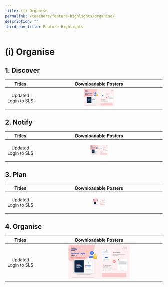 ```yaml
---
title: (i) Organise
permalink: /teachers/feature-highlights/organise/
description: ""
third_nav_title: Feature Highlights
---
```

<h1 class="page-title">(i) Organise</h1>

<h2>1. Discover </h2>
<table class="sug-datatable basic">
  <thead>
    <tr>
      <th style="text-align: center; vertical-align: middle;">Titles</th>
      <th style="text-align: center; vertical-align: middle;">Downloadable Posters</th>
    </tr>
  </thead>
  <tbody>
    <tr>
      <td style="text-align: center; vertical-align: middle;">      
        
 <p>Updated Login to SLS</p>
      </td>
      <td style="text-align: center; vertical-align: middle;">
				<a target="_blank" href="https://youtu.be/nGgkZE5CpXQ?list=PLQxzGTcC-xNUWDHiwCmHgBGMSnuKtoEiT"> <img width="25%" src="/images/Media/6Posters/(1%20of%202)%20Student%20MIMS.png"></a>
      </td>
    </tr>
  </tbody>
</table>
<h2>2. Notify </h2>
<table class="sug-datatable basic">
  <thead>
    <tr>
      <th style="text-align: center; vertical-align: middle;">Titles</th>
      <th style="text-align: center; vertical-align: middle;">Downloadable Posters</th>
    </tr>
  </thead>
  <tbody>
    <tr>
      <td style="text-align: center; vertical-align: middle;">      
        
 <p>Updated Login to SLS</p>
      </td>
      <td style="text-align: center; vertical-align: middle;">
				<a target="_blank" href="https://youtu.be/nGgkZE5CpXQ?list=PLQxzGTcC-xNUWDHiwCmHgBGMSnuKtoEiT"> <img width="15%" src="/images/Media/6Posters/(1%20of%202)%20Student%20MIMS.png"></a>
      </td>
    </tr>
  </tbody>
</table>


<h2>3. Plan </h2>
<table class="sug-datatable basic">
  <thead>
    <tr>
      <th style="text-align: center; vertical-align: middle;">Titles</th>
      <th style="text-align: center; vertical-align: middle;">Downloadable Posters</th>
    </tr>
  </thead>
  <tbody>
    <tr>
      <td style="text-align: center; vertical-align: middle;">      
        
 <p>Updated Login to SLS</p>
      </td>
      <td style="text-align: center; vertical-align: middle;">
				<a target="_blank" href="https://youtu.be/nGgkZE5CpXQ?list=PLQxzGTcC-xNUWDHiwCmHgBGMSnuKtoEiT"> <img width="10%" src="/images/Media/6Posters/(1%20of%202)%20Student%20MIMS.png"></a>
      </td>
    </tr>
  </tbody>
</table>

<h2>4. Organise </h2>
<table class="sug-datatable basic">
  <thead>
    <tr>
      <th style="text-align: center; vertical-align: middle;">Titles</th>
      <th style="text-align: center; vertical-align: middle;">Downloadable Posters</th>
    </tr>
  </thead>
  <tbody>
    <tr>
      <td style="text-align: center; vertical-align: middle;">      
        
 <p>Updated Login to SLS</p>
      </td>
      <td style="text-align: center; vertical-align: middle;">
				<a target="_blank" href="https://youtu.be/nGgkZE5CpXQ?list=PLQxzGTcC-xNUWDHiwCmHgBGMSnuKtoEiT"> <img width="50%" src="/images/Media/6Posters/(1%20of%202)%20Student%20MIMS.png"></a>
      </td>
    </tr>
  </tbody>
</table>